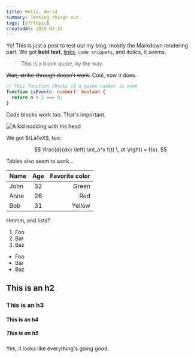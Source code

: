 ```yaml
---
title: Hello, World
summary: Testing things out.
tags: [offtopic]
createdAt: 2025-03-24
---
```


Yo! This is just a post to test out my blog, mostly the Markdown rendering part. We got **bold text**, [links](https://www.youtube.com/watch?v=dQw4w9WgXcQ), `code snippets`, and _italics_, it seems.

> This is a block quote, by the way.

~~Wait, strike-through doesn't work.~~ Cool, now it does.

```typescript
// This function checks if a given number is even
function isEven(n: number): boolean {
  return n % 2 === 0;
}
```

Code blocks work too. That's important.

![A kid nodding with his head](/assets/posts/thumbs_up.gif 'This is a caption.')

We got $\LaTeX$, too:

$$
\frac{d}{dx} \left( \int_a^x f(t) \, dt \right) = f(x).
$$

Tables also seem to work...

| Name | Age | Favorite color |
| :--- | :-: | -------------: |
| John | 32  |          Green |
| Anne | 26  |            Red |
| Bob  | 31  |         Yellow |

Hmmm, and lists?

1. Foo
2. Bar
3. Baz

- Foo
- Bar
- Baz

## This is an h2

### This is an h3

#### This is an h4

##### This is an h5

Yes, it looks like everything's going good.
